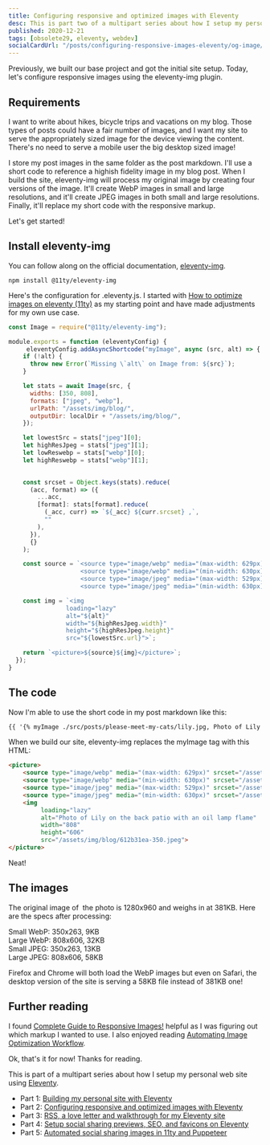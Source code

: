 ```yaml
---
title: Configuring responsive and optimized images with Eleventy
desc: This is part two of a multipart series about how I setup my personal web site using Eleventy. Let's configure responsive images using the eleventy-img plugin.
published: 2020-12-21
tags: [obsolete29, eleventy, webdev]
socialCardUrl: "/posts/configuring-responsive-images-eleventy/og-image/"
---
```

Previously, we built our base project and got the initial site setup. Today, let's configure responsive images using the eleventy-img plugin.

## Requirements

I want to write about hikes, bicycle trips and vacations on my blog. Those types of posts could have a fair number of images, and I want my site to serve the appropriately sized image for the device viewing the content. There's no need to serve a mobile user the big desktop sized image!

I store my post images in the same folder as the post markdown. I'll use a short code to reference a highish fidelity image in my blog post. When I build the site, eleventy-img will process my original image by creating four versions of the image. It'll create WebP images in small and large resolutions, and it'll create JPEG images in both small and large resolutions. Finally, it'll replace my short code with the responsive markup.

Let's get started!

## Install eleventy-img

You can follow along on the official documentation, [eleventy-img](https://www.11ty.dev/docs/plugins/image/).

```text
npm install @11ty/eleventy-img
```

Here's the configuration for .eleventy.js. I started with [How to optimize images on eleventy (11ty)](https://dev.to/22mahmoud/how-to-optimize-and-lazyload-images-on-eleventy-11ty-206h) as my starting point and have made adjustments for my own use case.

```javascript
const Image = require("@11ty/eleventy-img");

module.exports = function (eleventyConfig) {
     eleventyConfig.addAsyncShortcode("myImage", async (src, alt) => {
    if (!alt) {
      throw new Error(`Missing \`alt\` on Image from: ${src}`);
    }

    let stats = await Image(src, {
      widths: [350, 808],
      formats: ["jpeg", "webp"],
      urlPath: "/assets/img/blog/",
      outputDir: localDir + "/assets/img/blog/",
    });

    let lowestSrc = stats["jpeg"][0];
    let highResJpeg = stats["jpeg"][1];
    let lowReswebp = stats["webp"][0];
    let highReswebp = stats["webp"][1];
  

    const srcset = Object.keys(stats).reduce(
      (acc, format) => ({
        ...acc,
        [format]: stats[format].reduce(
          (_acc, curr) => `${_acc} ${curr.srcset} ,`,
          ""
        ),
      }),
      {}
    );

    const source = `<source type="image/webp" media="(max-width: 629px)" srcset="${lowReswebp.url}" >
                    <source type="image/webp" media="(min-width: 630px)" srcset="${highReswebp.url}" >
                    <source type="image/jpeg" media="(max-width: 529px)" srcset="${lowestSrc.url}" >
                    <source type="image/jpeg" media="(min-width: 630px)" srcset="${highResJpeg.url}" >`;

    const img = `<img 
                loading="lazy" 
                alt="${alt}" 
                width="${highResJpeg.width}"
                height="${highResJpeg.height}"
                src="${lowestSrc.url}">`;

    return `<picture>${source}${img}</picture>`;
  });	
}
```

## The code

Now I'm able to use the short code in my post markdown like this:

```html
{{ '{% myImage ./src/posts/please-meet-my-cats/lily.jpg, Photo of Lily on the back patio with an oil lamp flame %}' | escape }}
```

When we build our site, eleventy-img replaces the myImage tag with this HTML:

```html
<picture>
    <source type="image/webp" media="(max-width: 629px)" srcset="/assets/img/blog/612b31ea-350.webp" >
    <source type="image/webp" media="(min-width: 630px)" srcset="/assets/img/blog/612b31ea-808.webp" >
    <source type="image/jpeg" media="(max-width: 529px)" srcset="/assets/img/blog/612b31ea-350.jpeg" >
    <source type="image/jpeg" media="(min-width: 630px)" srcset="/assets/img/blog/612b31ea-808.jpeg" >
    <img 
         loading="lazy"
         alt="Photo of Lily on the back patio with an oil lamp flame" 
         width="808"
         height="606"
         src="/assets/img/blog/612b31ea-350.jpeg">
</picture>
```

Neat!

## The images

The original image of  the photo is 1280x960 and weighs in at 381KB. Here are the specs after processing:

Small WebP: 350x263, 9KB  
Large WebP: 808x606, 32KB  
Small JPEG: 350x263, 13KB  
Large JPEG: 808x606, 58KB

Firefox and Chrome will both load the WebP images but even on Safari, the desktop version of the site is serving a 58KB file instead of 381KB one!

## Further reading

I found [Complete Guide to Responsive Images!](https://medium.com/@elad/a-complete-guide-for-responsive-images-b13db359c6c7) helpful as I was figuring out which markup I wanted to use. I also enjoyed reading [Automating Image Optimization Workflow](https://jec.fyi/blog/automating-image-optimization-workflow).

Ok, that's it for now! Thanks for reading.

<aside class="post__callout">

This is part of a multipart series about how I setup my personal web site using [Eleventy](https://11ty.dev).

- Part 1: [Building my personal site with Eleventy](/posts/building-my-personal-site-with-eleventy/)
- Part 2: [Configuring responsive and optimized images with Eleventy](/posts/configuring-responsive-images-eleventy/)
- Part 3: [RSS, a love letter and walkthrough for my Eleventy site](/posts/rss-on-eleventy/)
- Part 4: [Setup social sharing previews, SEO, and favicons on Eleventy](/posts/ogp-seo-favicons-eleventy/)
- Part 5: [Automated social sharing images in 11ty and Puppeteer](/posts/automated-social-sharing-images-eleventy-puppeteer)

</aside>